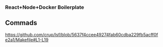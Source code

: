 ### React+Node+Docker Boilerplate

## Commads
https://github.com/crup/lsf/blob/5637f4ccee49274fab60cdba229fb5acff0fe2a1/Makefile#L1-L19